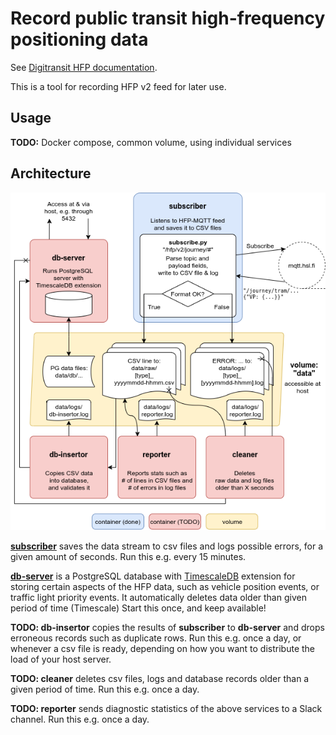 # Record public transit high-frequency positioning data

See [Digitransit HFP documentation](https://digitransit.fi/en/developers/apis/4-realtime-api/vehicle-positions/).

This is a tool for recording HFP v2 feed for later use.

## Usage

**TODO:** Docker compose, common volume, using individual services

## Architecture

![Service architecture](docs/hfplogger-architecture.png "Service architecture")

**[subscriber](subscriber)** saves the data stream to csv files and logs possible errors,
for a given amount of seconds.
Run this e.g. every 15 minutes.

**[db-server](db-server)** is a PostgreSQL database with [TimescaleDB](https://docs.timescale.com/latest/main) extension for storing certain aspects of the HFP data, such as vehicle position events, or traffic light priority events.
It automatically deletes data older than given period of time (Timescale)
Start this once, and keep available!

**TODO: db-insertor** copies the results of **subscriber** to **db-server** and drops erroneous records such as duplicate rows.
Run this e.g. once a day, or whenever a csv file is ready, depending on how you want to distribute the load of your host server.

**TODO: cleaner** deletes csv files, logs and database records older than a given period of time.
Run this e.g. once a day.

**TODO: reporter** sends diagnostic statistics of the above services to a Slack channel.
Run this e.g. once a day.
